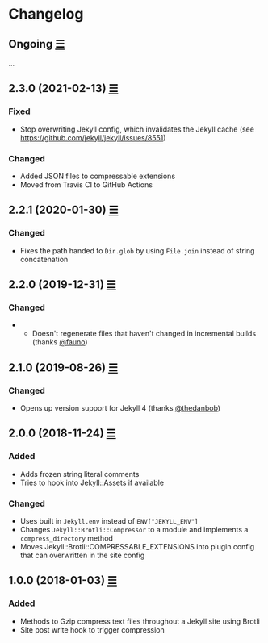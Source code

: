 # Changelog

## Ongoing [☰](https://github.com/philnash/jekyll-brotli/compare/v2.3.0...main)

...

## 2.3.0 (2021-02-13) [☰](https://github.com/philnash/jekyll-brotli/compare/v2.2.1...v2.3.0)

### Fixed

- Stop overwriting Jekyll config, which invalidates the Jekyll cache (see https://github.com/jekyll/jekyll/issues/8551)

### Changed

- Added JSON files to compressable extensions
- Moved from Travis CI to GitHub Actions

## 2.2.1 (2020-01-30) [☰](https://github.com/philnash/jekyll-brotli/compare/v2.2.0...v2.2.1)

### Changed

- Fixes the path handed to `Dir.glob` by using `File.join` instead of string concatenation

## 2.2.0 (2019-12-31) [☰](https://github.com/philnash/jekyll-brotli/compare/v2.1.0...v2.2.0)

### Changed

- - Doesn't regenerate files that haven't changed in incremental builds (thanks [@fauno](https://github.com/fauno))

## 2.1.0 (2019-08-26) [☰](https://github.com/philnash/jekyll-brotli/compare/v2.0.0...v2.1.0)

### Changed

- Opens up version support for Jekyll 4 (thanks [@thedanbob](https://github.com/thedanbob))

## 2.0.0 (2018-11-24) [☰](https://github.com/philnash/jekyll-brotli/compare/v1.0.0...v2.0.0)

### Added

- Adds frozen string literal comments
- Tries to hook into Jekyll::Assets if available

### Changed

- Uses built in `Jekyll.env` instead of `ENV["JEKYLL_ENV"]`
- Changes `Jekyll::Brotli::Compressor` to a module and implements a `compress_directory` method
- Moves Jekyll::Brotli::COMPRESSABLE_EXTENSIONS into plugin config that can overwritten in the site config

## 1.0.0 (2018-01-03) [☰](https://github.com/philnash/jekyll-brotli/commits/v1.0.0)

### Added

- Methods to Gzip compress text files throughout a Jekyll site using Brotli
- Site post write hook to trigger compression

